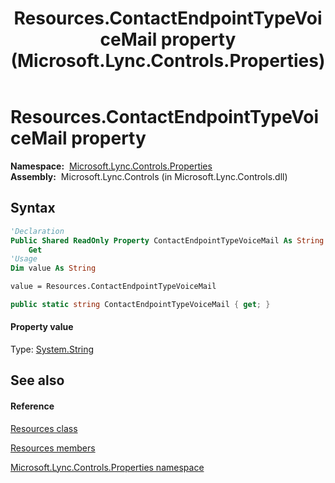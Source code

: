 ﻿---
title: Resources.ContactEndpointTypeVoiceMail property  (Microsoft.Lync.Controls.Properties)
TOCTitle: 'ContactEndpointTypeVoiceMail property '
ms:assetid: P:Microsoft.Lync.Controls.Properties.Resources.ContactEndpointTypeVoiceMail_DI_3_UC_OCS14MrefLyncWPF
ms:mtpsurl: https://msdn.microsoft.com/en-us/library/microsoft.lync.controls.properties.resources.contactendpointtypevoicemail_di_3_uc_ocs14mreflyncwpf(v=office.15)
ms:contentKeyID: 48600868
ms.date: 07/28/2014
mtps_version: v=office.15
f1_keywords:
- Microsoft.Lync.Controls.Properties.Resources.ContactEndpointTypeVoiceMail
dev_langs:
- CSharp
- JScript
- VB
- other
---

# Resources.ContactEndpointTypeVoiceMail property

**Namespace:**  [Microsoft.Lync.Controls.Properties](microsoft-lync-controls-properties-namespace_1.md)  
**Assembly:**  Microsoft.Lync.Controls (in Microsoft.Lync.Controls.dll)

## Syntax

``` vb
'Declaration
Public Shared ReadOnly Property ContactEndpointTypeVoiceMail As String
    Get
'Usage
Dim value As String

value = Resources.ContactEndpointTypeVoiceMail
```

``` csharp
public static string ContactEndpointTypeVoiceMail { get; }
```

#### Property value

Type: [System.String](http://msdn2.microsoft.com/en-us/library/s1wwdcbf)  

## See also

#### Reference

[Resources class](resources-class-microsoft-lync-controls-properties_1.md)

[Resources members](resources-members-microsoft-lync-controls-properties_1.md)

[Microsoft.Lync.Controls.Properties namespace](microsoft-lync-controls-properties-namespace_1.md)

